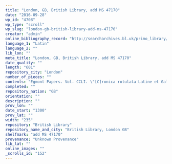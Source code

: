 ```yaml
---
title: "London, GB, British Library, add MS 47170"
date: "2016-09-28"
wp_id: "4708"
wp_type: "scroll"
wp_slug: "london-gb-british-library-add-ms-47170"
creator: "admin"
online_bibliography_record: "http://searcharchives.bl.uk/primo_library/libweb/action/display.do?tabs=detailsTab&ct=display&fn=search&doc=IAMS040-002103375&indx=2&recIds=IAMS040-002103375&recIdxs=1&elementId=1&renderMode=poppedOut&displayMode=full&frbrVersion=&dscnt=0&frbg=&scp.scps=scope%3A%28BL%29&tab=local&dstmp=1393300233688&srt=rank&mode=Basic&dum=true&vl(freeText0)=add+MS+47170&vid=IAMS_VU2"
language_1: "Latin"
language_2: ""
lib_lon: ""
meta_title: "London, GB, British Library, add MS 47170"
date_quality: ""
length: "601"
repository_city: "London"
number_of_pieces: ""
contents: "Egmont Papers. Vol. CCLI. \"[C]ronica rotulata Latine et Gallice conscripta cum regibus Anglie ex utraque parte depicta fratris Walteri de Witteliseye monachi mon[a]sterii de Burgo Sancti Petri. Anime cuius propicietur Deus. Amen\""
completed: ""
repository_nation: "GB"
orientation: ""
description: ""
prov_lon: ""
date_start: "1300"
prov_lat: ""
width: "235"
repository: "British Library"
repository_name_and_city: "British Library, London GB"
shelfmark: "add MS 47170"
provenance: "Unknown Provenance"
lib_lat: ""
online_images: ""
_scrolls_id: "152"
---
```



